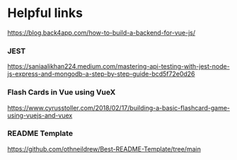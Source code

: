 # Helpful links

https://blog.back4app.com/how-to-build-a-backend-for-vue-js/


### JEST
https://saniaalikhan224.medium.com/mastering-api-testing-with-jest-node-js-express-and-mongodb-a-step-by-step-guide-bcd5f72e0d26


### Flash Cards in Vue using VueX
https://www.cyrusstoller.com/2018/02/17/building-a-basic-flashcard-game-using-vuejs-and-vuex

### README Template
https://github.com/othneildrew/Best-README-Template/tree/main